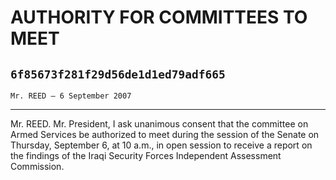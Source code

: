 # AUTHORITY FOR COMMITTEES TO MEET
## `6f85673f281f29d56de1d1ed79adf665`
`Mr. REED — 6 September 2007`

---


Mr. REED. Mr. President, I ask unanimous consent that the committee 
on Armed Services be authorized to meet during the session of the 
Senate on Thursday, September 6, at 10 a.m., in open session to receive 
a report on the findings of the Iraqi Security Forces Independent 
Assessment Commission.